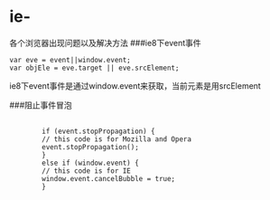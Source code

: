 # ie-
各个浏览器出现问题以及解决方法
###ie8下event事件
<pre><code>var eve = event||window.event;
var objEle = eve.target || eve.srcElement;</code></pre>
<p>ie8下event事件是通过window.event来获取，当前元素是用srcElement</p>
###阻止事件冒泡
<pre>
    <code>
        if (event.stopPropagation) { 
        // this code is for Mozilla and Opera 
        event.stopPropagation(); 
        } 
        else if (window.event) { 
        // this code is for IE 
        window.event.cancelBubble = true; 
        }
    </code>
</pre>


